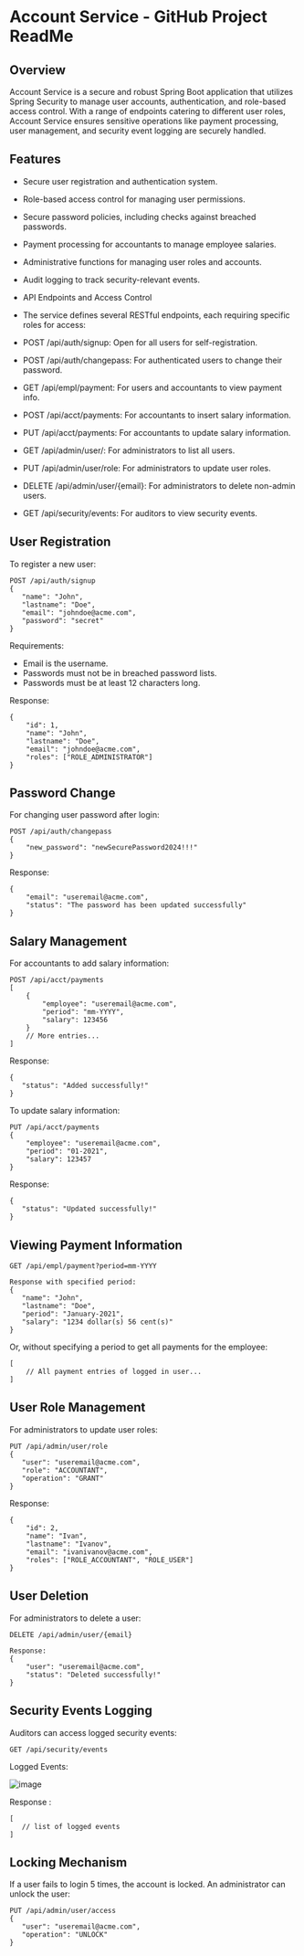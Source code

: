 # Account Service - GitHub Project ReadMe
## Overview
Account Service is a secure and robust Spring Boot application that utilizes Spring Security to manage user accounts, authentication, and role-based access control. With a range of endpoints catering to different user roles, Account Service ensures sensitive operations like payment processing, user management, and security event logging are securely handled.

## Features
- Secure user registration and authentication system.
- Role-based access control for managing user permissions.
- Secure password policies, including checks against breached passwords.
- Payment processing for accountants to manage employee salaries.
- Administrative functions for managing user roles and accounts.
- Audit logging to track security-relevant events.
- API Endpoints and Access Control
- The service defines several RESTful endpoints, each requiring specific roles for access:

- POST /api/auth/signup: Open for all users for self-registration.
- POST /api/auth/changepass: For authenticated users to change their password.
- GET /api/empl/payment: For users and accountants to view payment info.
- POST /api/acct/payments: For accountants to insert salary information.
- PUT /api/acct/payments: For accountants to update salary information.
- GET /api/admin/user/: For administrators to list all users.
- PUT /api/admin/user/role: For administrators to update user roles.
- DELETE /api/admin/user/{email}: For administrators to delete non-admin users.
- GET /api/security/events: For auditors to view security events.

## User Registration
To register a new user:
```
POST /api/auth/signup
{
   "name": "John",
   "lastname": "Doe",
   "email": "johndoe@acme.com",
   "password": "secret"
}
````
Requirements:

- Email is the username.
- Passwords must not be in breached password lists.
- Passwords must be at least 12 characters long.

Response:
```
{
    "id": 1,
    "name": "John",
    "lastname": "Doe",
    "email": "johndoe@acme.com",
    "roles": ["ROLE_ADMINISTRATOR"]
}
```

## Password Change
For changing user password after login:
```
POST /api/auth/changepass
{
    "new_password": "newSecurePassword2024!!!"
}
```
Response:
```
{
    "email": "useremail@acme.com",
    "status": "The password has been updated successfully"
}
```

## Salary Management
For accountants to add salary information:
```
POST /api/acct/payments
[
    {
        "employee": "useremail@acme.com",
        "period": "mm-YYYY",
        "salary": 123456
    }
    // More entries...
]
```
Response:
```
{
   "status": "Added successfully!"
}
```

To update salary information:
```
PUT /api/acct/payments
{
    "employee": "useremail@acme.com",
    "period": "01-2021",
    "salary": 123457
}
```
Response:
```
{
   "status": "Updated successfully!"
}
```
## Viewing Payment Information
```
GET /api/empl/payment?period=mm-YYYY

Response with specified period:
{
   "name": "John",
   "lastname": "Doe",
   "period": "January-2021",
   "salary": "1234 dollar(s) 56 cent(s)"
}
```
Or, without specifying a period to get all payments for the employee:
```
[
    // All payment entries of logged in user...
]

```
## User Role Management
For administrators to update user roles:
```
PUT /api/admin/user/role
{
   "user": "useremail@acme.com",
   "role": "ACCOUNTANT",
   "operation": "GRANT"
}
```
Response:
```
{
    "id": 2,
    "name": "Ivan",
    "lastname": "Ivanov",
    "email": "ivanivanov@acme.com",
    "roles": ["ROLE_ACCOUNTANT", "ROLE_USER"]
}
```
## User Deletion
For administrators to delete a user:
```
DELETE /api/admin/user/{email}

Response:
{
    "user": "useremail@acme.com",
    "status": "Deleted successfully!"
}
```
## Security Events Logging
Auditors can access logged security events:
```
GET /api/security/events
```
Logged Events: 

![image](https://github.com/Nihad74/Account-Service/assets/113698778/eda34fa4-4f8c-4d45-93eb-d57c7cad7426)

Response : 
```
[
   // list of logged events 
]
```

## Locking Mechanism
If a user fails to login 5 times, the account is locked. An administrator can unlock the user:
```
PUT /api/admin/user/access
{
   "user": "useremail@acme.com",
   "operation": "UNLOCK"
}
```
